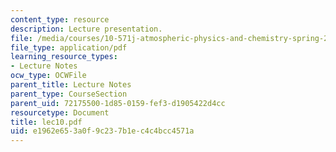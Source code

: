 ```yaml
---
content_type: resource
description: Lecture presentation.
file: /media/courses/10-571j-atmospheric-physics-and-chemistry-spring-2006/e1962e653a0f9c237b1ec4c4bcc4571a_lec10.pdf
file_type: application/pdf
learning_resource_types:
- Lecture Notes
ocw_type: OCWFile
parent_title: Lecture Notes
parent_type: CourseSection
parent_uid: 72175500-1d85-0159-fef3-d1905422d4cc
resourcetype: Document
title: lec10.pdf
uid: e1962e65-3a0f-9c23-7b1e-c4c4bcc4571a
---
```

